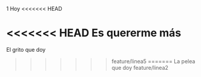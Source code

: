 1 Hoy
<<<<<<< HEAD

<<<<<<< HEAD
Es quererme más
=======


El grito que doy
>>>>>>> feature/linea5
=======
La pelea que doy
>>>>>>> feature/linea2
